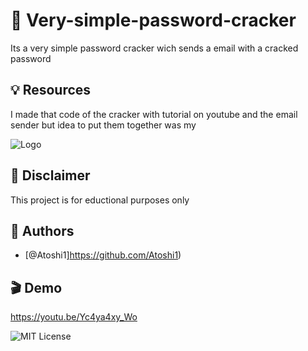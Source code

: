 
# :wave: Very-simple-password-cracker

Its a very simple password cracker wich sends a email with a cracked password 


## :bulb: Resources 
I made that code of the cracker with tutorial on youtube and the email sender but idea to put them together was my



![Logo](https://tiny.pl/w5cl2) 
## :loudspeaker: Disclaimer
This project is for eductional purposes only
##  :eyes: Authors

- [@Atoshi1]https://github.com/Atoshi1)


## :clapper: Demo

https://youtu.be/Yc4ya4xy_Wo


![MIT License](https://img.shields.io/badge/Level-Begginer-success)















